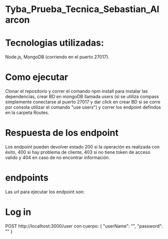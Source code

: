 # Tyba_Prueba_Tecnica_Sebastian_Alarcon

# Tecnologias utilizadas:

Node.js,
MongoDB (corriendo en el puerto 27017).

# Como ejecutar

Clonar el repositorio y correr el comando npm install para instalar las dependencias, crear BD en mongoDB llamada users (si se utiliza compass simplemente conectarse al puerto 27017 y dar click en crear BD si se corre por consola utilizar el comando "use users") y correr los endpoint defindos en la carpeta Routes.

# Respuesta de los endpoint

Los endpoint pueden devolver estado 200 si la operación es realizada con éxito, 400 si hay problema de cliente, 403 si no tiene token de acceso valido y 404 en caso de no encontrar información.

# endpoints

Las url para ejecutar los endpoint son:

# Log in

POST http://localhost:3000/user con cuerpo: {
	"userName": "",
	"password": ""
}
